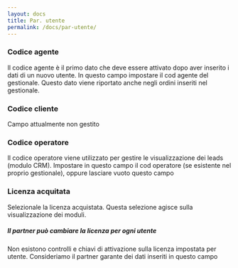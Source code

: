 ```yaml
---
layout: docs
title: Par. utente
permalink: /docs/par-utente/
---
```

### Codice agente
Il codice agente è il primo dato che deve essere attivato dopo aver inserito i dati di un nuovo utente.
In questo campo impostare il cod agente del gestionale.
Questo dato viene riportato anche negli ordini inseriti nel gestionale.

### Codice cliente
Campo attualmente non gestito

### Codice operatore
Il codice operatore viene utilizzato per gestire le visualizzazione dei leads (modulo CRM).
Impostare in questo campo il cod operatore (se esistente nel proprio gestionale), oppure lasciare vuoto questo campo

### Licenza acquitata
Selezionale la licenza acquistata. Questa selezione agisce sulla visualizzazione dei moduli.

<div class="note info">
  <h5>Il partner può cambiare la licenza per ogni utente</h5>
  <p>Non esistono controlli e chiavi di attivazione sulla licenza impostata per utente. Consideriamo il partner garante dei dati inseriti in questo campo</p>
</div>
